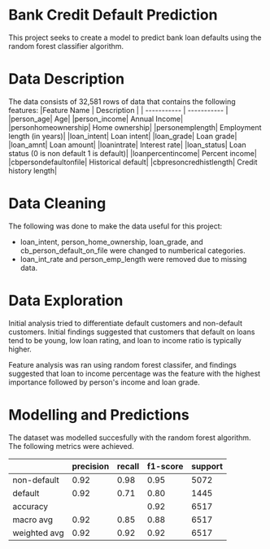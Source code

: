 # Bank Credit Default Prediction
This project seeks to create a model to predict bank loan defaults using the random forest classifier algorithm. 

# Data Description
The data consists of 32,581 rows of data that contains the following features:
|Feature Name | Description |
| ----------- | ----------- |
|person_age|	Age|
|person_income|	Annual Income|
|personhomeownership|	Home ownership|
|personemplength|	Employment length (in years)|
|loan_intent|	Loan intent|
|loan_grade|	Loan grade|
|loan_amnt|	Loan amount|
|loanintrate|	Interest rate|
|loan_status|	Loan status (0 is non default 1 is default)|
|loanpercentincome|	Percent income|
|cbpersondefaultonfile|	Historical default|
|cbpresoncredhistlength|	Credit history length|

# Data Cleaning
The following was done to make the data useful for this project:  
- loan_intent, person_home_ownership, loan_grade, and cb_person_default_on_file were changed to numberical categories.
- loan_int_rate and person_emp_length were removed due to missing data.

# Data Exploration
Initial analysis tried to differentiate default customers and non-default customers. Initial findings suggested that customers that default on loans tend to be young, low loan rating, and loan to income ratio is typically higher.  
  
Feature analysis was ran using random forest classifer, and findings suggested that loan to income percentage was the feature with the highest importance followed by person's income and loan grade.

# Modelling and Predictions
The dataset was modelled succesfully with the random forest algorithm. The following metrics were achieved.

||precision |recall |f1-score |support|
|----------|----------|-------|---------|-------|
|non-default |0.92 |0.98 |0.95 |5072
|default |0.92 |0.71 |0.80 |1445
|accuracy| ||0.92| 6517|
|macro avg| 0.92| 0.85| 0.88| 6517|
|weighted avg| 0.92| 0.92| 0.92| 6517|
